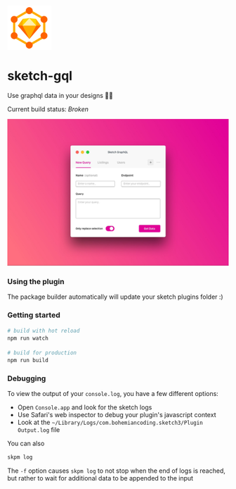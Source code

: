 <img src="logo.png" height="100" width="100" />

# sketch-gql

Use graphql data in your designs 💅🏻

Current build status: *Broken*

<img src="image.jpg" />

### Using the plugin

The package builder automatically will update your sketch plugins folder :)

### Getting started

``` bash
# build with hot reload
npm run watch

# build for production
npm run build
```

### Debugging

To view the output of your `console.log`, you have a few different options:
* Open `Console.app` and look for the sketch logs
* Use Safari's web inspector to debug your plugin's javascript context
* Look at the `~/Library/Logs/com.bohemiancoding.sketch3/Plugin Output.log` file

You can also

```bash
skpm log
```

The `-f` option causes `skpm log` to not stop when the end of logs is reached, but rather to wait for additional data to be appended to the input

